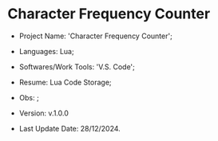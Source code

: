 # Character Frequency Counter

- Project Name: 'Character Frequency Counter';
- Languages: Lua;
- Softwares/Work Tools: 'V.S. Code';
- Resume: Lua Code Storage;
- Obs: ;
- Version: v.1.0.0

- Last Update Date: 28/12/2024.

##